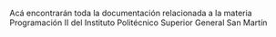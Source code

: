 
Acá encontrarán toda la documentación relacionada a la materia Programación II del Instituto Politécnico Superior General San Martín

